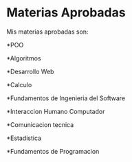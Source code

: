 Materias Aprobadas
=======================

Mis materias aprobadas son:

*POO

*Algoritmos

*Desarrollo Web

*Calculo

*Fundamentos de Ingenieria del Software

*Interaccion Humano Computador

*Comunicacion tecnica

*Estadistica

*Fundamentos de Programacion

